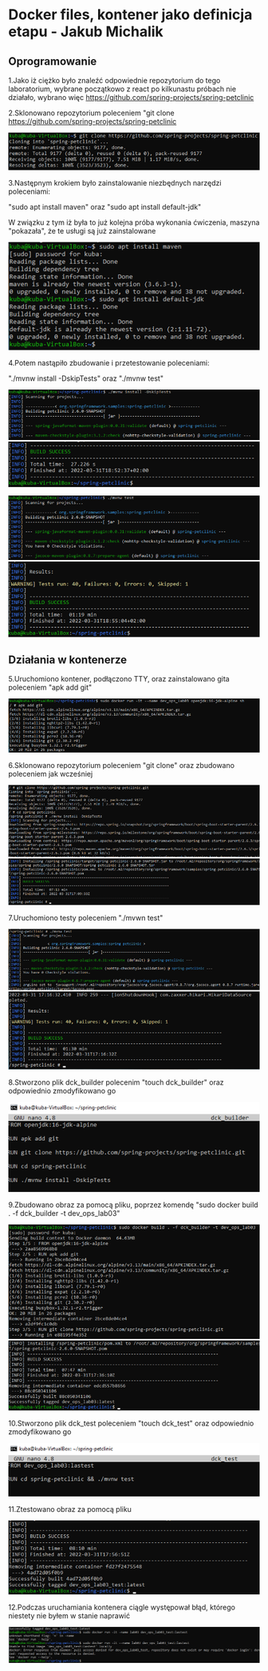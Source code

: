 # Docker files, kontener jako definicja etapu - Jakub Michalik


## Oprogramowanie

1.Jako iż ciężko było znaleźć odpowiednie repozytorium do tego laboratorium, wybrane początkowo
z react po kilkunastu próbach nie działało, wybrano więc https://github.com/spring-projects/spring-petclinic

2.Sklonowano repozytorium poleceniem "git clone https://github.com/spring-projects/spring-petclinic

![](./screeny/gitclone.PNG)

3.Następnym krokiem było zainstalowanie niezbędnych narzędzi poleceniami:

"sudo apt install maven" oraz "sudo apt install default-jdk"

W związku z tym iż była to już kolejna próba wykonania ćwiczenia, maszyna "pokazała", że te usługi są
już zainstalowane

![](./screeny/install.PNG)

4.Potem nastąpiło zbudowanie i przetestowanie poleceniami:

"./mvnw install -DskipTests" oraz "./mvnw test"

![](./screeny/mbuild1.PNG)
![](./screeny/mbuild2.PNG)

![](./screeny/mtest1.PNG)
![](./screeny/mtest2.PNG)


## Działania w kontenerze

5.Uruchomiono kontener, podłączono TTY, oraz zainstalowano gita poleceniem "apk add git"

![](./screeny/containerON.PNG)

6.Sklonowano repozytorium poleceniem "git clone" oraz zbudowano poleceniem jak wcześniej

![](./screeny/dockergitcloneandTest.PNG)
![](./screeny/dockerTestbuild.PNG)

7.Uruchomiono testy poleceniem "./mvwn test"

![](./screeny/dtest1.PNG)
![](./screeny/dtest2.PNG)

8.Stworzono plik dck_builder polecenim "touch dck_builder" oraz odpowiednio zmodyfikowano go

![](./screeny/dck_builder.PNG)

9.Zbudowano obraz za pomocą pliku, poprzez komendę "sudo docker build . -f dck_builder -t dev_ops_lab03"

![](./screeny/autobuild1.PNG)
![](./screeny/autobuild2.PNG)

10.Stworzono plik dck_test poleceniem "touch dck_test" oraz odpowiednio zmodyfikowano go

![](./screeny/dck_test.PNG)

11.Ztestowano obraz za pomocą pliku

![](./screeny/autotest2.PNG)

12.Podczas uruchamiania kontenera ciągle występował błąd, którego niestety nie byłem w stanie naprawić

![](./screeny/error.PNG)





